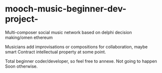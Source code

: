 # mooch-music-beginner-dev-project-
Multi-composer social music network based on delphi decision making/omen ethereum

Musicians add improvisations or compositions for collaboration, maybe smart 
Contract intellectual property at some point.

Total beginner coder/developer, so feel free to annexe. Not going to happen
Soon otherwise.
